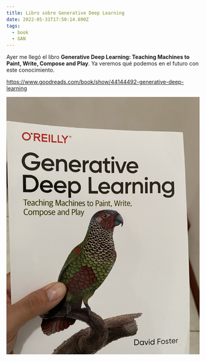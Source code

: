 ```yaml
---
title: Libro sobre Generative Deep Learning
date: 2022-05-31T17:50:14.690Z
tags:
  - book
  - GAN
---
```

Ayer me llegó el libro **Generative Deep Learning: Teaching Machines to Paint, Write, Compose and Play**. Ya veremos qué podemos en el futuro con este conocimiento.

<https://www.goodreads.com/book/show/44144492-generative-deep-learning>

![](img_3984.jpg)